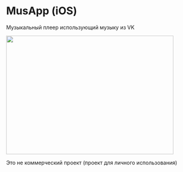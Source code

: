 # MusApp (iOS)
Музыкальный плеер использующий музыку из VK

<img src="https://user-images.githubusercontent.com/13301142/206700331-29215abd-8f32-4a8f-b1cd-e87c2be34678.JPG" width="450" height="320" />

Это не коммерческий проект (проект для личного использования)
